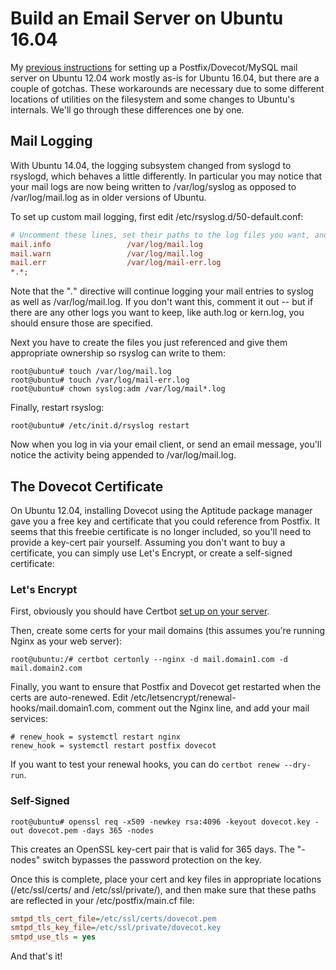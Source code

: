 # Build an Email Server on Ubuntu 16.04 

My [previous instructions](README.md) for setting up a Postfix/Dovecot/MySQL mail server on Ubuntu 12.04 work mostly as-is for Ubuntu 16.04, but there are a couple of gotchas. These workarounds are necessary due to some different locations of utilities on the filesystem and some changes to Ubuntu's internals. We'll go through these differences one by one.

## Mail Logging

With Ubuntu 14.04, the logging subsystem changed from syslogd to rsyslogd, which behaves a little differently. In particular you may notice that your mail logs are now being written to /var/log/syslog as opposed to /var/log/mail.log as in older versions of Ubuntu.

To set up custom mail logging, first edit /etc/rsyslog.d/50-default.conf:

```ini	
# Uncomment these lines, set their paths to the log files you want, and place them above the catchall *.*; directive:
mail.info                 /var/log/mail.log
mail.warn                 /var/log/mail.log
mail.err                  /var/log/mail-err.log
*.*;
```

Note that the "*.*" directive will continue logging your mail entries to syslog as well as /var/log/mail.log. If you don't want this, comment it out -- but if there are any other logs you want to keep, like auth.log or kern.log, you should ensure those are specified.

Next you have to create the files you just referenced and give them appropriate ownership so rsyslog can write to them:

```shell
root@ubuntu# touch /var/log/mail.log
root@ubuntu# touch /var/log/mail-err.log
root@ubuntu# chown syslog:adm /var/log/mail*.log
```

Finally, restart rsyslog:

```shell	
root@ubuntu# /etc/init.d/rsyslog restart
```

Now when you log in via your email client, or send an email message, you'll notice the activity being appended to /var/log/mail.log.

## The Dovecot Certificate

On Ubuntu 12.04, installing Dovecot using the Aptitude package manager gave you a free key and certificate that you could reference from Postfix. It seems that this freebie certificate is no longer included, so you'll need to provide a key-cert pair yourself. Assuming you don't want to buy a certificate, you can simply use Let's Encrypt, or create a self-signed certificate:

### Let's Encrypt

First, obviously you should have Certbot [set up on your server](https://www.geoffstratton.com/free-ssl-certificates-lets-encrypt-ubuntu-16).
 
Then, create some certs for your mail domains (this assumes you're running Nginx as your web server):

```
root@ubuntu:/# certbot certonly --nginx -d mail.domain1.com -d mail.domain2.com
```

Finally, you want to ensure that Postfix and Dovecot get restarted when the certs are auto-renewed. Edit /etc/letsencrypt/renewal-hooks/mail.domain1.com, comment out the Nginx line, and add your mail services:

```
# renew_hook = systemctl restart nginx
renew_hook = systemctl restart postfix dovecot
```

If you want to test your renewal hooks, you can do `certbot renew --dry-run`.

### Self-Signed

```shell	
root@ubuntu# openssl req -x509 -newkey rsa:4096 -keyout dovecot.key -out dovecot.pem -days 365 -nodes
```

This creates an OpenSSL key-cert pair that is valid for 365 days. The "-nodes" switch bypasses the password protection on the key.

Once this is complete, place your cert and key files in appropriate locations (/etc/ssl/certs/ and /etc/ssl/private/), and then make sure that these paths are reflected in your /etc/postfix/main.cf file:

```ini	
smtpd_tls_cert_file=/etc/ssl/certs/dovecot.pem
smtpd_tls_key_file=/etc/ssl/private/dovecot.key
smtpd_use_tls = yes
```

And that's it!